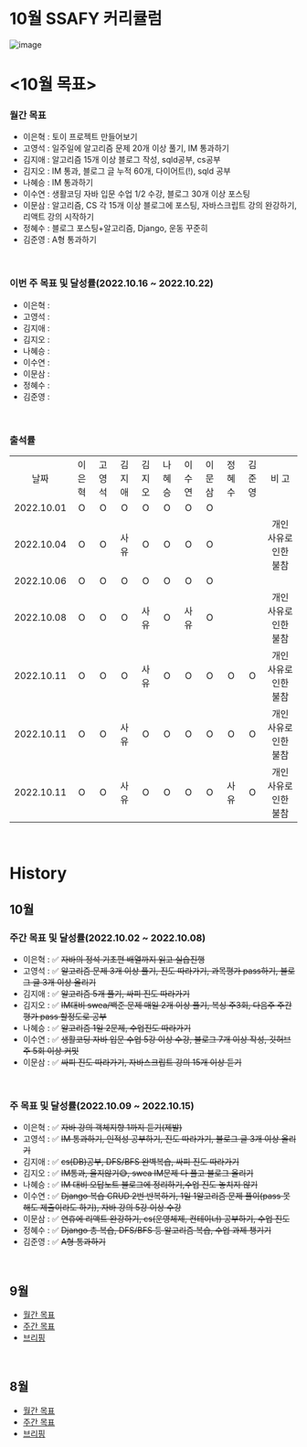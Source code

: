 # 10월 SSAFY 커리큘럼

![image](https://user-images.githubusercontent.com/88377495/193397291-bcf951e5-e5bd-4093-a69a-d0cd3b9019b0.png)

# <10월 목표>

### 월간 목표

- 이은혁 : 토이 프로젝트 만들어보기
- 고영석 : 일주일에 알고리즘 문제 20개 이상 풀기, IM 통과하기
- 김지애 : 알고리즘 15개 이상 블로그 작성, sqld공부, cs공부
- 김지오 : IM 통과, 블로그 글 누적 60개, 다이어트(!), sqld 공부
- 나혜승 : IM 통과하기
- 이수연 : 생활코딩 자바 입문 수업 1/2 수강, 블로그 30개 이상 포스팅
- 이문삼 : 알고리즘, CS 각 15개 이상 블로그에 포스팅, 자바스크립트 강의 완강하기, 리액트 강의 시작하기
- 정혜수 : 블로그 포스팅+알고리즘, Django, 운동 꾸준히
- 김준영 : A형 통과하기


</br>

### 이번 주 목표 및 달성률(2022.10.16 ~ 2022.10.22)

- 이은혁 : 
- 고영석 : 
- 김지애 : 
- 김지오 : 
- 나혜승 : 
- 이수연 : 
- 이문삼 : 
- 정혜수 : 
- 김준영 : 

</br>

### 출석률

<table style="text-align: center;">
<tr>
<td>날짜</td>
<td>이은혁</td>
<td>고영석</td>
<td>김지애</td>
<td>김지오</td>
<td>나혜승</td>
<td>이수연</td>
<td>이문삼</td>
<td>정혜수</td>
<td>김준영</td>
<td>비 고</td>
</tr>
<tr>
<td>2022.10.01</td>
<td>O</td>
<td>O</td>
<td>O</td>
<td>O</td>
<td>O</td>
<td>O</td>
<td>O</td>
<td></td>
<td></td>
<td></td>
</tr>
<tr>
<td>2022.10.04</td>
<td>O</td>
<td>O</td>
<td>사유</td>
<td>O</td>
<td>O</td>
<td>O</td>
<td>O</td>
<td></td>
<td></td>
<td>개인 사유로 인한 불참</td>
</tr>
<tr>
<td>2022.10.06</td>
<td>O</td>
<td>O</td>
<td>O</td>
<td>O</td>
<td>O</td>
<td>O</td>
<td>O</td>
<td></td>
<td></td>
<td></td>
</tr>
<tr>
<td>2022.10.08</td>
<td>O</td>
<td>O</td>
<td>O</td>
<td>사유</td>
<td>O</td>
<td>사유</td>
<td>O</td>
<td></td>
<td></td>
<td>개인 사유로 인한 불참</td>
</tr>
<tr>
<td>2022.10.11</td>
<td>O</td>
<td>O</td>
<td>O</td>
<td>사유</td>
<td>O</td>
<td>O</td>
<td>O</td>
<td>O</td>
<td>O</td>
<td>개인 사유로 인한 불참</td>
</tr>
<tr>
<td>2022.10.11</td>
<td>O</td>
<td>O</td>
<td>사유</td>
<td>O</td>
<td>O</td>
<td>O</td>
<td>O</td>
<td>O</td>
<td>O</td>
<td>개인 사유로 인한 불참</td>
</tr>
<tr>
<td>2022.10.11</td>
<td>O</td>
<td>O</td>
<td>사유</td>
<td>O</td>
<td>O</td>
<td>O</td>
<td>O</td>
<td>사유</td>
<td>O</td>
<td>개인 사유로 인한 불참</td>
</tr>
</table>
</br>

# History

## 10월

### 주간 목표 및 달성률(2022.10.02 ~ 2022.10.08)

- 이은혁 : :white_check_mark: ~~자바의 정석 기초편 배열까지 읽고 실습진행~~
- 고영석 : :white_check_mark: ~~알고리즘 문제 3개 이상 풀기, 진도 따라가기, 과목평가 pass하기, 블로그 글 3개 이상 올리기~~
- 김지애 : :white_check_mark: ~~알고리즘 5개 풀기, 싸피 진도 따라가기~~
- 김지오 : :white_check_mark: ~~IM대비 swea/백준 문제 매일 2개 이상 풀기, 복싱 주3회, 다음주 주간평가 pass 할정도로 공부~~
- 나혜승 : :white_check_mark: ~~알고리즘 1일 2문제, 수업진도 따라가기~~
- 이수연 : :white_check_mark: ~~생활코딩 자바 입문 수업 5강 이상 수강, 블로그 7개 이상 작성, 깃허브 주 5회 이상 커밋~~
- 이문삼 : :white_check_mark: ~~싸피 진도 따라가기, 자바스크립트 강의 15개 이상 듣기~~

</br>

### 주 목표 및 달성률(2022.10.09 ~ 2022.10.15)

- 이은혁 : :white_check_mark: ~~자바 강의 객체지향 1까지 듣기(제발)~~
- 고영석 : :white_check_mark: ~~IM 통과하기, 인적성 공부하기, 진도 따라가기, 블로그 글 3개 이상 올리기~~
- 김지애 : :white_check_mark: ~~cs(DB)공부, DFS/BFS 완벽복습, 싸피 진도 따라가기~~
- 김지오 : :white_check_mark: ~~IM통과, 울지않기😅, swea IM문제 다 풀고 블로그 올리기~~
- 나혜승 : :white_check_mark: ~~IM 대비 오답노트 블로그에 정리하기,수업 진도 놓치지 않기~~
- 이수연 : :white_check_mark: ~~Django 복습 CRUD 2번 반복하기, 1일 1알고리즘 문제 풀이(pass 못해도 제출이라도 하기), 자바 강의 5강 이상 수강~~
- 이문삼 : :white_check_mark: ~~연휴에 리액트 완강하기, cs(운영체제, 컨테이너) 공부하기, 수업 진도~~
- 정혜수 : :white_check_mark: ~~Django 총 복습, DFS/BFS 등 알고리즘 복습, 수업 과제 챙기기~~
- 김준영 : :white_check_mark: ~~A형 통과하기~~

</br>

## 9월

- [월간 목표](./History/September_2022.md) </br>
- [주간 목표](./History/September_2022.md) </br>
- [브리핑](https://github.com/itmakesmesoft/Steady-Study/discussions)

</br>

## 8월

- [월간 목표](./History/August_2022.md) </br>
- [주간 목표](./History/August_2022.md) </br>
- [브리핑](https://github.com/itmakesmesoft/Steady-Study/discussions)
